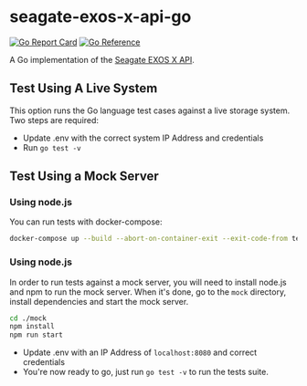 # seagate-exos-x-api-go

[![Go Report Card](https://goreportcard.com/badge/github.com/Seagate/seagate-exos-x-api-go)](https://goreportcard.com/report/github.com/Seagate/seagate-exos-x-api-go)
[![Go Reference](https://pkg.go.dev/badge/github.com/Seagate/seagate-exos-x-api-go.svg)](https://pkg.go.dev/github.com/Seagate/seagate-exos-x-api-go)

A Go implementation of the [Seagate EXOS X API](https://www.seagate.com/files/www-content/support-content/raid-systems/_shared/documentation/83-00007047-13-01_G265_SMG.pdf).

## Test Using A Live System

This option runs the Go language test cases against a live storage system. Two steps are required:
- Update .env with the correct system IP Address and credentials
- Run `go test -v`


## Test Using a Mock Server

### Using node.js

You can run tests with docker-compose:

```sh
docker-compose up --build --abort-on-container-exit --exit-code-from tests
```

### Using node.js

In order to run tests against a mock server, you will need to install node.js and npm to run the mock server. When it's done, go to the `mock` directory, install dependencies and start the mock server.

```sh
cd ./mock
npm install
npm run start
```

- Update .env with an IP Address of `localhost:8080` and correct credentials
- You're now ready to go, just run `go test -v` to run the tests suite.

